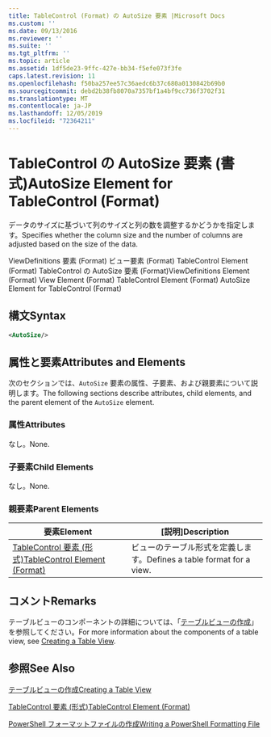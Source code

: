 ```yaml
---
title: TableControl (Format) の AutoSize 要素 |Microsoft Docs
ms.custom: ''
ms.date: 09/13/2016
ms.reviewer: ''
ms.suite: ''
ms.tgt_pltfrm: ''
ms.topic: article
ms.assetid: 1df5de23-9ffc-427e-bb34-f5efe073f3fe
caps.latest.revision: 11
ms.openlocfilehash: f50ba257ee57c36aedc6b37c680a0130842b69b0
ms.sourcegitcommit: debd2b38fb8070a7357bf1a4bf9cc736f3702f31
ms.translationtype: MT
ms.contentlocale: ja-JP
ms.lasthandoff: 12/05/2019
ms.locfileid: "72364211"
---
```

# <a name="autosize-element-for-tablecontrol-format"></a><span data-ttu-id="2ff7c-102">TableControl の AutoSize 要素 (書式)</span><span class="sxs-lookup"><span data-stu-id="2ff7c-102">AutoSize Element for TableControl (Format)</span></span>

<span data-ttu-id="2ff7c-103">データのサイズに基づいて列のサイズと列の数を調整するかどうかを指定します。</span><span class="sxs-lookup"><span data-stu-id="2ff7c-103">Specifies whether the column size and the number of columns are adjusted based on the size of the data.</span></span>

<span data-ttu-id="2ff7c-104">ViewDefinitions 要素 (Format) ビュー要素 (Format) TableControl Element (Format) TableControl の AutoSize 要素 (Format)</span><span class="sxs-lookup"><span data-stu-id="2ff7c-104">ViewDefinitions Element (Format) View Element (Format) TableControl Element (Format) AutoSize Element for TableControl (Format)</span></span>

## <a name="syntax"></a><span data-ttu-id="2ff7c-105">構文</span><span class="sxs-lookup"><span data-stu-id="2ff7c-105">Syntax</span></span>

```xml
<AutoSize/>
```

## <a name="attributes-and-elements"></a><span data-ttu-id="2ff7c-106">属性と要素</span><span class="sxs-lookup"><span data-stu-id="2ff7c-106">Attributes and Elements</span></span>

<span data-ttu-id="2ff7c-107">次のセクションでは、`AutoSize` 要素の属性、子要素、および親要素について説明します。</span><span class="sxs-lookup"><span data-stu-id="2ff7c-107">The following sections describe attributes, child elements, and the parent element of the `AutoSize` element.</span></span>

### <a name="attributes"></a><span data-ttu-id="2ff7c-108">属性</span><span class="sxs-lookup"><span data-stu-id="2ff7c-108">Attributes</span></span>

<span data-ttu-id="2ff7c-109">なし。</span><span class="sxs-lookup"><span data-stu-id="2ff7c-109">None.</span></span>

### <a name="child-elements"></a><span data-ttu-id="2ff7c-110">子要素</span><span class="sxs-lookup"><span data-stu-id="2ff7c-110">Child Elements</span></span>

<span data-ttu-id="2ff7c-111">なし。</span><span class="sxs-lookup"><span data-stu-id="2ff7c-111">None.</span></span>

### <a name="parent-elements"></a><span data-ttu-id="2ff7c-112">親要素</span><span class="sxs-lookup"><span data-stu-id="2ff7c-112">Parent Elements</span></span>

|<span data-ttu-id="2ff7c-113">要素</span><span class="sxs-lookup"><span data-stu-id="2ff7c-113">Element</span></span>|<span data-ttu-id="2ff7c-114">[説明]</span><span class="sxs-lookup"><span data-stu-id="2ff7c-114">Description</span></span>|
|-------------|-----------------|
|[<span data-ttu-id="2ff7c-115">TableControl 要素 (形式)</span><span class="sxs-lookup"><span data-stu-id="2ff7c-115">TableControl Element (Format)</span></span>](./tablecontrol-element-format.md)|<span data-ttu-id="2ff7c-116">ビューのテーブル形式を定義します。</span><span class="sxs-lookup"><span data-stu-id="2ff7c-116">Defines a table format for a view.</span></span>|

## <a name="remarks"></a><span data-ttu-id="2ff7c-117">コメント</span><span class="sxs-lookup"><span data-stu-id="2ff7c-117">Remarks</span></span>

<span data-ttu-id="2ff7c-118">テーブルビューのコンポーネントの詳細については、「[テーブルビューの作成](./creating-a-table-view.md)」を参照してください。</span><span class="sxs-lookup"><span data-stu-id="2ff7c-118">For more information about the components of a table view, see [Creating a Table View](./creating-a-table-view.md).</span></span>

## <a name="see-also"></a><span data-ttu-id="2ff7c-119">参照</span><span class="sxs-lookup"><span data-stu-id="2ff7c-119">See Also</span></span>

[<span data-ttu-id="2ff7c-120">テーブルビューの作成</span><span class="sxs-lookup"><span data-stu-id="2ff7c-120">Creating a Table View</span></span>](./creating-a-table-view.md)

[<span data-ttu-id="2ff7c-121">TableControl 要素 (形式)</span><span class="sxs-lookup"><span data-stu-id="2ff7c-121">TableControl Element (Format)</span></span>](./tablecontrol-element-format.md)

[<span data-ttu-id="2ff7c-122">PowerShell フォーマットファイルの作成</span><span class="sxs-lookup"><span data-stu-id="2ff7c-122">Writing a PowerShell Formatting File</span></span>](./writing-a-powershell-formatting-file.md)
